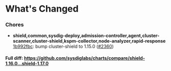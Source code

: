 # What's Changed

### Chores
- **shield,common,sysdig-deploy,admission-controller,agent,cluster-scanner,cluster-shield,kspm-collector,node-analyzer,rapid-response** [1b992fbc](https://github.com/sysdiglabs/charts/commit/1b992fbc14ffd5b1f63be3896ee40deb5a858d06): bump cluster-shield to 1.15.0 ([#2360](https://github.com/sysdiglabs/charts/issues/2360))
#### Full diff: https://github.com/sysdiglabs/charts/compare/shield-1.16.0...shield-1.17.0

